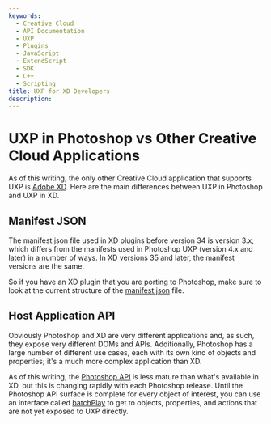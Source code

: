 ```yaml
---
keywords:
  - Creative Cloud
  - API Documentation
  - UXP
  - Plugins
  - JavaScript
  - ExtendScript
  - SDK
  - C++
  - Scripting
title: UXP for XD Developers
description:
---
```


# UXP in Photoshop vs Other Creative Cloud Applications

As of this writing, the only other Creative Cloud application that supports UXP is [Adobe XD](https://adobexdplatform.com). Here are the main differences between UXP in Photoshop and UXP in XD.

## Manifest JSON
The manifest.json file used in XD plugins before version 34 is version 3.x, which differs from the manifests used in Photoshop UXP (version 4.x and later) in a number of ways. In XD versions 35 and later, the manifest versions are the same.

So if you have an XD plugin that you are porting to Photoshop, make sure to look at the current structure of the [manifest.json](/guides/uxp_guide/uxp-misc/manifest-v4/) file.

## Host Application API
Obviously Photoshop and XD are very different applications and, as such, they expose very different DOMs and APIs. Additionally, Photoshop has a large number of different use cases, each with its own kind of objects and properties; it's a much more complex application than XD.

As of this writing, the [Photoshop API](/guides/ps_basics/) is less mature than what's available in XD, but this is changing rapidly with each Photoshop release. Until the Photoshop API surface is complete for every object of interest, you can use an interface called [batchPlay](/guides/ps_basics/batchplay_intro/) to get to objects, properties, and actions that are not yet exposed to UXP directly.